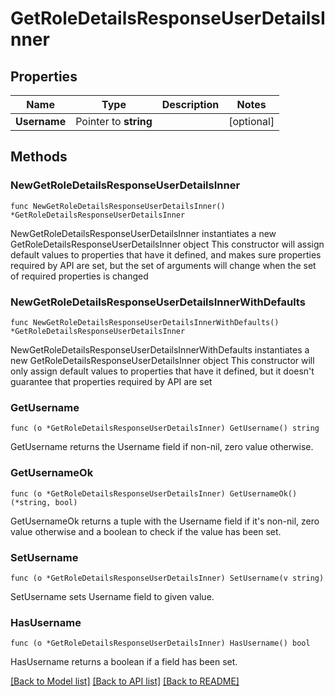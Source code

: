 # GetRoleDetailsResponseUserDetailsInner

## Properties

Name | Type | Description | Notes
------------ | ------------- | ------------- | -------------
**Username** | Pointer to **string** |  | [optional] 

## Methods

### NewGetRoleDetailsResponseUserDetailsInner

`func NewGetRoleDetailsResponseUserDetailsInner() *GetRoleDetailsResponseUserDetailsInner`

NewGetRoleDetailsResponseUserDetailsInner instantiates a new GetRoleDetailsResponseUserDetailsInner object
This constructor will assign default values to properties that have it defined,
and makes sure properties required by API are set, but the set of arguments
will change when the set of required properties is changed

### NewGetRoleDetailsResponseUserDetailsInnerWithDefaults

`func NewGetRoleDetailsResponseUserDetailsInnerWithDefaults() *GetRoleDetailsResponseUserDetailsInner`

NewGetRoleDetailsResponseUserDetailsInnerWithDefaults instantiates a new GetRoleDetailsResponseUserDetailsInner object
This constructor will only assign default values to properties that have it defined,
but it doesn't guarantee that properties required by API are set

### GetUsername

`func (o *GetRoleDetailsResponseUserDetailsInner) GetUsername() string`

GetUsername returns the Username field if non-nil, zero value otherwise.

### GetUsernameOk

`func (o *GetRoleDetailsResponseUserDetailsInner) GetUsernameOk() (*string, bool)`

GetUsernameOk returns a tuple with the Username field if it's non-nil, zero value otherwise
and a boolean to check if the value has been set.

### SetUsername

`func (o *GetRoleDetailsResponseUserDetailsInner) SetUsername(v string)`

SetUsername sets Username field to given value.

### HasUsername

`func (o *GetRoleDetailsResponseUserDetailsInner) HasUsername() bool`

HasUsername returns a boolean if a field has been set.


[[Back to Model list]](../README.md#documentation-for-models) [[Back to API list]](../README.md#documentation-for-api-endpoints) [[Back to README]](../README.md)


